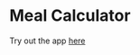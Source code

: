 # Meal Calculator

Try out the app [here](http://htmlpreview.github.com/?https://github.com/dmirizzi/meal_calculator/blob/master/index.html)

